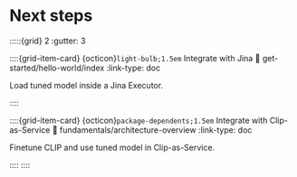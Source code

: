 # Next steps

:::::{grid} 2
:gutter: 3


::::{grid-item-card} {octicon}`light-bulb;1.5em` Integrate with Jina
:link: get-started/hello-world/index
:link-type: doc

Load tuned model inside a Jina Executor.

::::

::::{grid-item-card} {octicon}`package-dependents;1.5em` Integrate with Clip-as-Service 
:link: fundamentals/architecture-overview
:link-type: doc

Finetune CLIP and use tuned model in Clip-as-Service.

::::
::::